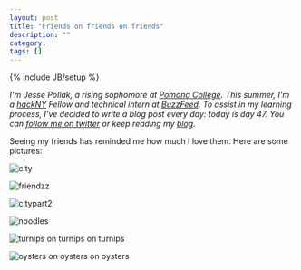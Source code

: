 ```yaml
---
layout: post
title: "Friends on friends on friends"
description: ""
category: 
tags: []
---
```

{% include JB/setup %}

*I'm Jesse Pollak, a rising sophomore at [Pomona College](http://pomona.edu). This summer, I'm a [hackNY](http://hackny.org) Fellow and technical intern at [BuzzFeed](http://buzzfeed.com). To assist in my learning process, I've decided to write a blog post every day: today is day 47. You can [follow me on twitter](http://twitter.com/jessepollak) or keep reading my [blog](http://jessepollak.me).*

Seeing my friends has reminded me how much I love them. Here are some pictures:

![city](http://distilleryimage3.s3.amazonaws.com/64527ab0c80411e19ab222000a1e8819_7.jpg)

![friendzz](http://distilleryimage3.s3.amazonaws.com/1ba89136c80511e1b2fe1231380205bf_7.jpg)

![citypart2](http://distilleryimage7.s3.amazonaws.com/cc25e6c6c85f11e1af7612313813f8e8_7.jpg)

![noodles](http://distilleryimage10.s3.amazonaws.com/863c49fcc7e711e1b00112313800c5e4_7.jpg)

![turnips on turnips on turnips](http://distilleryimage11.s3.amazonaws.com/a0cde064c85011e1b00112313800c5e4_7.jpg)

![oysters on oysters on oysters](http://distilleryimage4.s3.amazonaws.com/6498d644c85f11e1abd612313810100a_7.jpg)

